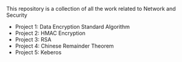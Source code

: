 This repository is a collection of all the work related to Network and Security

* Project 1: Data Encryption Standard Algorithm
* Project 2: HMAC Encryption
* Project 3: RSA 
* Project 4: Chinese Remainder Theorem
* Project 5: Keberos 
